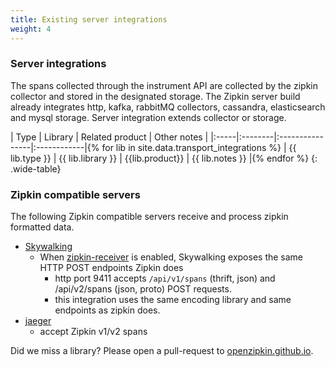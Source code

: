 ```yaml
---
title: Existing server integrations
weight: 4
---
```


### Server integrations
The spans collected through the instrument API are collected by the zipkin collector and stored in the designated storage.
The Zipkin server build already integrates http, kafka, rabbitMQ collectors, cassandra, elasticsearch and mysql storage.
Server integration extends collector or storage.

| Type | Library | Related product | Other notes |
|:-----|:--------|:----------------|:------------|{% for lib in site.data.transport_integrations %}
| {{ lib.type }} | {{ lib.library }} | {{lib.product}} | {{ lib.notes }} |{% endfor %}
{: .wide-table}



### Zipkin compatible servers
The following Zipkin compatible servers receive and process zipkin formatted data.
    
 - [Skywalking](https://github.com/apache/incubator-skywalking)
   - When [zipkin-receiver](https://github.com/apache/incubator-skywalking/blob/master/docs/en/setup/backend/backend-receivers.md) is enabled, Skywalking exposes the same HTTP POST endpoints Zipkin does
     - http port 9411 accepts `/api/v1/spans` (thrift, json) and /api/v2/spans (json, proto) POST requests.
     - this integration uses the same encoding library and same endpoints as zipkin does.
 - [jaeger](https://github.com/jaegertracing/jaeger)
   - accept Zipkin v1/v2 spans 



Did we miss a library? Please open a pull-request to
[openzipkin.github.io](https://github.com/openzipkin/openzipkin.github.io).

